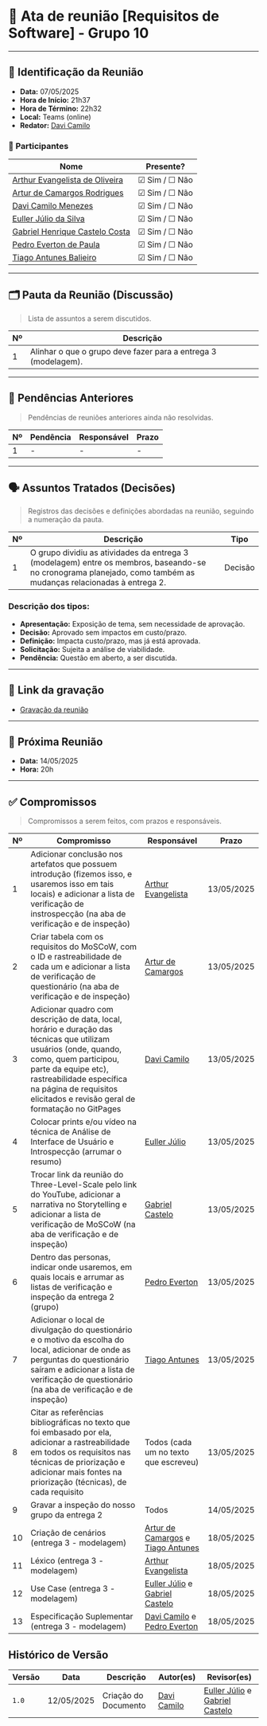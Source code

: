 # 📝 Ata de reunião [Requisitos de Software] - Grupo 10

---

## 📌 Identificação da Reunião

- **Data:**  07/05/2025
- **Hora de Início:**  21h37
- **Hora de Término:**  22h32
- **Local:**  Teams (online)
- **Redator:**  [Davi Camilo](https://github.com/Davicamilo23)

### 👥 Participantes

| Nome | Presente? |
|------|-----------|
|[Arthur Evangelista de Oliveira](https://github.com/arthurevg)| ☑ Sim / ☐ Não |
|[Artur de Camargos Rodrigues](https://github.com/ArturDCR)| ☑ Sim / ☐ Não |
|[Davi Camilo Menezes](https://github.com/Davicamilo23)| ☑ Sim / ☐ Não |
|[Euller Júlio da Silva](https://github.com/Potatoyz908)| ☑ Sim / ☐ Não |
|[Gabriel Henrique Castelo Costa](https://github.com/GabrielCastelo-31)| ☑ Sim / ☐ Não |
|[Pedro Everton de Paula](https://github.com/pedroeverton217)| ☑ Sim / ☐ Não |
|[Tiago Antunes Balieiro](https://github.com/tiagobalieiro)| ☑ Sim / ☐ Não |

---

## 🗂️ Pauta da Reunião (Discussão)

> Lista de assuntos a serem discutidos.

| Nº | Descrição |
|----|-----------|
| 1  | Alinhar o que o grupo deve fazer para a entrega 3 (modelagem). |

---

## 🔁 Pendências Anteriores

> Pendências de reuniões anteriores ainda não resolvidas.

| Nº | Pendência | Responsável | Prazo |
|----|-----------|-------------|-------|
| 1  | - | - | - |

---

## 🗣️ Assuntos Tratados (Decisões)

> Registros das decisões e definições abordadas na reunião, seguindo a numeração da pauta.

| Nº | Descrição | Tipo |
|----|-----------|--------|
| 1  | O grupo dividiu as atividades da entrega 3 (modelagem) entre os membros, baseando-se no cronograma planejado, como também as mudanças relacionadas à entrega 2. | Decisão |

### Descrição dos tipos:

- **Apresentação:** Exposição de tema, sem necessidade de aprovação.
- **Decisão:** Aprovado sem impactos em custo/prazo.
- **Definição:** Impacta custo/prazo, mas já está aprovada.
- **Solicitação:** Sujeita a análise de viabilidade.
- **Pendência:** Questão em aberto, a ser discutida.

---

## 🎥 Link da gravação

- <a href="https://youtu.be/KU_qcR8qjPM&t=1" target="_blank">Gravação da reunião</a>

---

## 📆 Próxima Reunião

- **Data:**  14/05/2025
- **Hora:**  20h

---

## ✅ Compromissos

> Compromissos a serem feitos, com prazos e responsáveis.

| Nº | Compromisso | Responsável | Prazo |
|----|-------------|-------------|-------|
| 1  | Adicionar conclusão nos artefatos que possuem introdução (fizemos isso, e usaremos isso em tais locais) e adicionar a lista de verificação de instrospecção (na aba de verificação e de inspeção) | [Arthur Evangelista](https://github.com/arthurevg) | 13/05/2025 |
| 2  | Criar tabela com os requisitos do MoSCoW, com o ID e rastreabilidade de cada um e adicionar a lista de verificação de questionário (na aba de verificação e de inspeção) | [Artur de Camargos](https://github.com/ArturDCR) | 13/05/2025 |
| 3  | Adicionar quadro com descrição de data, local, horário e duração das técnicas que utilizam usuários (onde, quando, como, quem participou, parte da equipe etc), rastreabilidade específica na página de requisitos elicitados e revisão geral de formatação no GitPages | [Davi Camilo](https://github.com/Davicamilo23) | 13/05/2025 |
| 4  | Colocar prints e/ou vídeo na técnica de Análise de Interface de Usuário e Introspecção (arrumar o resumo) | [Euller Júlio](https://github.com/Potatoyz908) | 13/05/2025 |
| 5  | Trocar link da reunião do Three-Level-Scale pelo link do YouTube, adicionar a narrativa no Storytelling e adicionar a lista de verificação de MoSCoW (na aba de verificação e de inspeção) | [Gabriel Castelo](https://github.com/GabrielCastelo-31) | 13/05/2025 |
| 6  | Dentro das personas, indicar onde usaremos, em quais locais e arrumar as listas de verificação e inspeção da entrega 2 (grupo) | [Pedro Everton](https://github.com/pedroeverton217) | 13/05/2025 |
| 7  | Adicionar o local de divulgação do questionário e o motivo da escolha do local, adicionar de onde as perguntas do questionário saíram e adicionar a lista de verificação de questionário (na aba de verificação e de inspeção) | [Tiago Antunes](https://github.com/TiagoBalieiro) | 13/05/2025 |
| 8  | Citar as referências bibliográficas no texto que foi embasado por ela, adicionar a rastreabilidade em todos os requisitos nas técnicas de priorização e adicionar mais fontes na priorização (técnicas), de cada requisito | Todos (cada um no texto que escreveu) | 13/05/2025 |
| 9  | Gravar a inspeção do nosso grupo da entrega 2 | Todos | 14/05/2025 |
| 10  | Criação de cenários (entrega 3 - modelagem) | [Artur de Camargos](https://github.com/ArturDCR) e [Tiago Antunes](https://github.com/TiagoBalieiro) | 18/05/2025 |
| 11  | Léxico (entrega 3 - modelagem) | [Arthur Evangelista](https://github.com/arthurevg) | 18/05/2025 |
| 12  | Use Case (entrega 3 - modelagem) | [Euller Júlio](https://github.com/Potatoyz908) e [Gabriel Castelo](https://github.com/GabrielCastelo-31) | 18/05/2025 |
| 13  | Especificação Suplementar (entrega 3 - modelagem) | [Davi Camilo](https://github.com/Davicamilo23) e [Pedro Everton](https://github.com/pedroeverton217) | 18/05/2025 |

## Histórico de Versão

| Versão | Data          | Descrição                          | Autor(es)     |  Revisor(es)  |
| ------ | ------------- | ---------------------------------- | ------------- | ------------- |
| `1.0`  |  12/05/2025 |  Criação do Documento | [Davi Camilo](https://github.com/Davicamilo23)  | [Euller Júlio](https://github.com/Potatoyz908) e [Gabriel Castelo](https://github.com/GabrielCastelo-31) |